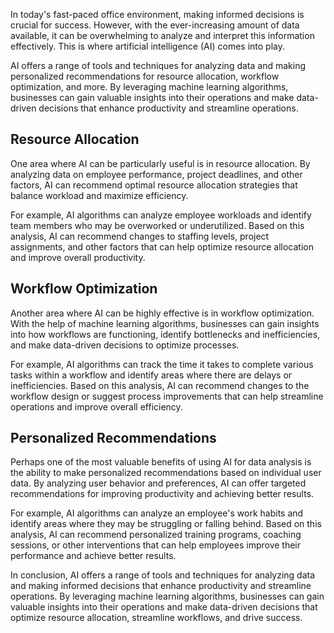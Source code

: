 
In today's fast-paced office environment, making informed decisions is crucial for success. However, with the ever-increasing amount of data available, it can be overwhelming to analyze and interpret this information effectively. This is where artificial intelligence (AI) comes into play.

AI offers a range of tools and techniques for analyzing data and making personalized recommendations for resource allocation, workflow optimization, and more. By leveraging machine learning algorithms, businesses can gain valuable insights into their operations and make data-driven decisions that enhance productivity and streamline operations.

Resource Allocation
-------------------

One area where AI can be particularly useful is in resource allocation. By analyzing data on employee performance, project deadlines, and other factors, AI can recommend optimal resource allocation strategies that balance workload and maximize efficiency.

For example, AI algorithms can analyze employee workloads and identify team members who may be overworked or underutilized. Based on this analysis, AI can recommend changes to staffing levels, project assignments, and other factors that can help optimize resource allocation and improve overall productivity.

Workflow Optimization
---------------------

Another area where AI can be highly effective is in workflow optimization. With the help of machine learning algorithms, businesses can gain insights into how workflows are functioning, identify bottlenecks and inefficiencies, and make data-driven decisions to optimize processes.

For example, AI algorithms can track the time it takes to complete various tasks within a workflow and identify areas where there are delays or inefficiencies. Based on this analysis, AI can recommend changes to the workflow design or suggest process improvements that can help streamline operations and improve overall efficiency.

Personalized Recommendations
----------------------------

Perhaps one of the most valuable benefits of using AI for data analysis is the ability to make personalized recommendations based on individual user data. By analyzing user behavior and preferences, AI can offer targeted recommendations for improving productivity and achieving better results.

For example, AI algorithms can analyze an employee's work habits and identify areas where they may be struggling or falling behind. Based on this analysis, AI can recommend personalized training programs, coaching sessions, or other interventions that can help employees improve their performance and achieve better results.

In conclusion, AI offers a range of tools and techniques for analyzing data and making informed decisions that enhance productivity and streamline operations. By leveraging machine learning algorithms, businesses can gain valuable insights into their operations and make data-driven decisions that optimize resource allocation, streamline workflows, and drive success.
